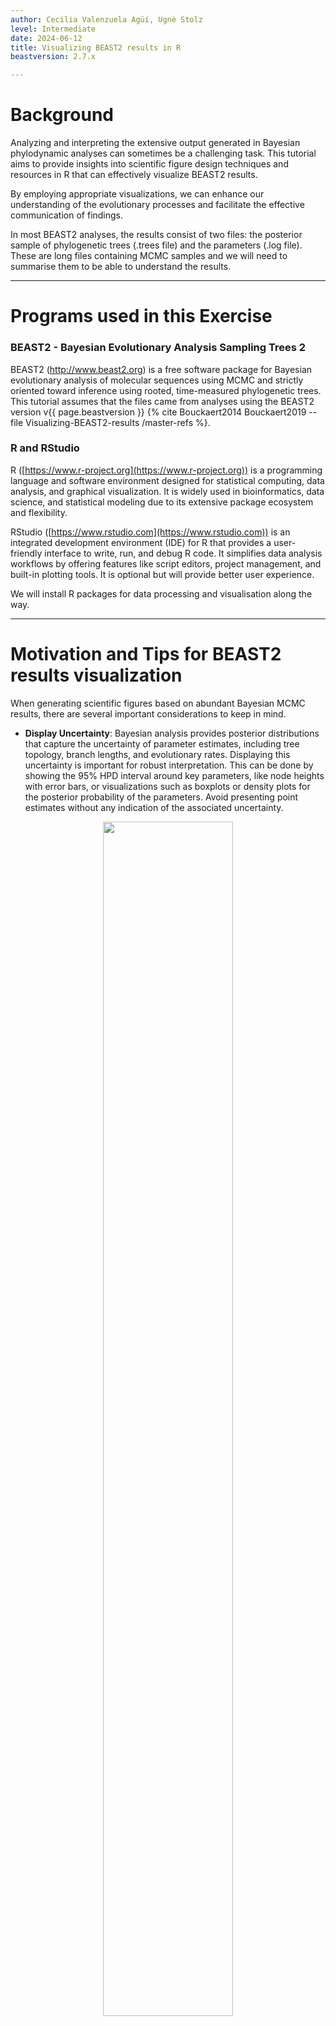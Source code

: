 ```yaml
---
author: Cecilia Valenzuela Agüí, Ugnė Stolz
level: Intermediate
date: 2024-06-12
title: Visualizing BEAST2 results in R
beastversion: 2.7.x

---
```



# Background

Analyzing and interpreting the extensive output generated in Bayesian phylodynamic analyses can sometimes be a challenging task. This tutorial aims to provide insights into scientific figure design techniques and resources in R that can effectively visualize BEAST2 results.

By employing appropriate visualizations, we can enhance our understanding of the evolutionary processes and facilitate the effective communication of findings.

In most BEAST2 analyses, the results consist of two files: the posterior sample of phylogenetic trees (.trees file) and the parameters (.log file). These are long files containing MCMC samples and we will need to summarise them to be able to understand the results.

----

# Programs used in this Exercise 

### BEAST2 - Bayesian Evolutionary Analysis Sampling Trees 2

BEAST2 (http://www.beast2.org) is a free software package for Bayesian evolutionary analysis of molecular sequences using MCMC and strictly oriented toward inference using rooted, time-measured phylogenetic trees. This tutorial assumes that the files came from analyses using the BEAST2 version v{{ page.beastversion }} {% cite Bouckaert2014 Bouckaert2019 --file Visualizing-BEAST2-results
/master-refs %}.

### R and RStudio
R ([https://www.r-project.org](https://www.r-project.org)) is a programming language and software environment designed for statistical computing, data analysis, and graphical visualization. It is widely used in bioinformatics, data science, and statistical modeling due to its extensive package ecosystem and flexibility.

RStudio ([https://www.rstudio.com](https://www.rstudio.com)) is an integrated development environment (IDE) for R that provides a user-friendly interface to write, run, and debug R code. It simplifies data analysis workflows by offering features like script editors, project management, and built-in plotting tools. It is optional but will provide better user experience.

We will install R packages for data processing and visualisation along the way.

----

# Motivation and Tips for BEAST2 results visualization

When generating scientific figures based on abundant Bayesian MCMC results, there are several important considerations to keep in mind.
- **Display Uncertainty**: Bayesian analysis provides posterior distributions that capture the uncertainty of parameter estimates, including tree topology, branch lengths, and evolutionary rates. Displaying this uncertainty is important for robust interpretation. This can be done by showing the 95% HPD interval around key parameters, like node heights with error bars, or visualizations such as boxplots or density plots for the posterior probability of the parameters. Avoid presenting point estimates without any indication of the associated uncertainty.

<figure align="center">
	<a id="Fig1"></a>
	<img style="width:70.0%;" src="figures/Fig1_pnas.1319091111fig04.jpeg" alt="">
	<figcaption>Figure 1: Divergence times of extant bears estimated under the FBD model in BEAST2. Grey horizontal bars show their uncertainty inytervals. {% cite Heath2014 --file Visualizing-BEAST2-results
/master-refs %} </figcaption>
</figure>
<br>


- **Clarity of Tree Representations**: Trees are complex objects depicting numerous relationships between samples. Extracting valuable insights from trees heavily relies on a clear representation. Avoid cluttering the tree with too many branches or overlapping labels. Use annotations to highlight key clades or important nodes in the tree. Don’t forget to include the scale or axis in your tree.
- **Tell a story**: With the abundance of information in BEAST2 results, it is important to have a clear objective for the main result you wish to communicate. Otherwise, the figure may become excessively complex and lose its meaning. Utilize color, shape, and size variations to emphasize significant patterns. Incorporate the temporal and geographical information present in the parameters, such as utilizing skyline plots or geographical maps instead of visualizing individual parameters. Prior to plotting, summarize or transform the results if needed.

<figure align="center">
	<a id="Fig2"></a>
	<img style="width:70.0%;" src="figures/Fig2.png" alt="">
	<figcaption>Figure 2: Tell a story: [Nextrain](https://nextstrain.org) provides interactive visualization of pathogen genome data </figcaption>
</figure>
<br>

- **Experiment**. There is not just one way of visualizing a set of results, so do not be afraid of experimenting with different type of plots. Interactive visualization tools can also be useful to interpret and communicate complex data. These tools enable exploration and manipulation of the results in real time, so they will work well for online and interactive presentations (but not for in a PDF document).

Remember, figures should be self-explanatory and provide sufficient context to be understood. Seek feedback from colleagues or mentors to improve the clarity and effectiveness of your figures.

Next, you will find a few code snippets with examples to visualize the most common type of plots from BEAST2 results. It is not an extensive tutorial (you can find a lot of good resources on that at the end of each section). We assume that you have a working knowledge of R and ggplot.

# How to visualize BEAST2 summary tree in R with ggtree

To visualize trees there are multiple tools and packages available: [FigTree](http://beast.community/figtree), [Densitree](https://www.cs.auckland.ac.nz/~remco/DensiTree/DensiTree.html), [IcyTree](https://bioconductor.org/packages/release/bioc/html/ggtree.htmltidytreeicytree.org), R packages: [ggtree](https://bioconductor.org/packages/release/bioc/html/ggtree.htmltidytree), [phytools](https://cran.r-project.org/web/packages/phytools/index.html), [ape](https://cran.r-project.org/web/packages/ape/index.html), python packages: [Biopython Phylo](https://biopython.org/wiki/Phylo), [ETE toolkits](http://etetoolkit.org/) and many more. 
**IcyTree** is great for quick visualization and exploration of trees. For publication-ready figures, you can use **FigTree** and **ggtree** or other R and python packages. **Densitree** is a program for qualitative analysis of set of trees. In this tutorial we will focus in R and the ggtree package.

### 1. Install and load the required packages

The R code below will install the metapackage `treedataverse` {% cite treedataverse2025 --file Visualizing-BEAST2-results
/master-refs %}  that includes several useful packages for processing and visualizing trees in R: `treeio` {% cite treeio2020 --file Visualizing-BEAST2-results
/master-refs %}, `ggtree` {% cite ggtree2017 --file Visualizing-BEAST2-results
/master-refs %}, `ggtreeExtra` {% cite ggtreeExtra2021 --file Visualizing-BEAST2-results
/master-refs %} and `tidytree` {% cite tidytree2022 --file Visualizing-BEAST2-results
/master-refs %}. We will also use library `ggsci` which has nice color palettes {% cite ggsci2024 --file Visualizing-BEAST2-results
/master-refs %}.

```{r}
	# Install packages
	install.packages("BiocManager")
	install.packages("ggsci")
	BiocManager::install("YuLab-SMU/treedataverse")

	# Load packages
	library(treedataverse)
	library(ggsci)
```

### 2. Read the BEAST summary tree and metadata 

In general, we will visualize a summary tree from the posterior samples of trees, e.g. we can create a Maximum Clade Credibility (MCC) tree with TreeAnnotator.

```{r}
	tree_file <- "https://github.com/Taming-the-BEAST/Visualizing-BEAST2-results/raw/refs/heads/main/precooked_runs/Primates.MCC.tree" 
	tree <- read.beast(tree_file)
```

### 3. Plot the tree with backward in time axis

```{r}
	p <- ggtree(tree,  mrsd = NULL) + 
  		theme_tree2() + # This ggtree theme will add a forward in time x-axis
  		labs(caption="million of years")
	p <- revts(p) # This will reverse the time in the axis 
	p
```

<figure align="center">
	<a id="Fig3"></a>
	<img style="width:70.0%;" src="figures/Fig3.png" alt="">
	<figcaption>Figure 3: Tree with backward in time axis. </figcaption>
</figure>
<br>


Usually, with epidemiological datasets, you will want a forward in time x-axis in calendar time. In this case, use `theme_tree2()` and the parameter `mrsd` in the in `ggtree()` function equal to the most recent sample date.

### 4. Customize tree labels

```{r}
	p1 <- p +
  		geom_tiplab(size = 3, hjust = -0.1) + # add the tip labels
  		geom_nodelab(aes(label = round(posterior, 3)), 
               		hjust = 1.5, vjust = -0.5, size = 3) + # add posterior value to internal nodes
  		xlim_tree(20) # adjust x axis to show full tip names

	p1
```

<figure align="center">
	<a id="Fig4"></a>
	<img style="width:70.0%;" src="figures/Fig4.png" alt="">
	<figcaption>Figure 4: Tree with custom labels. </figcaption>
</figure>
<br>

### 5. Add error bars

```{r}
	p1 <- p1 +
  		geom_range(range = 'height_0.95_HPD',
             	color = pal_jco("default")(1), alpha = 0.2, size = 2) 
	p1
```
<figure align="center">
	<a id="Fig5"></a>
	<img style="width:70.0%;" src="figures/Fig5.png" alt="">
	<figcaption>Figure 5: Tree with error bars. </figcaption>
</figure>
<br>

### 6. Customize tips and color

```{r}
	p1 <- p1 +
  		geom_point(aes(color = isTip)) + # add tip points and color by tip/internal node
  		theme(legend.position = "none") + # hide the legend
  		scale_color_jco() # select color palette
	p1

```

<figure align="center">
	<a id="Fig6"></a>
	<img style="width:70.0%;" src="figures/Fig6.png" alt="">
	<figcaption>Figure 6: Tree with custom tips and color. </figcaption>
</figure>
<br>


### 7. Annotate the tree with external data

If you have external data you can add it to your ggtree object and use it to highlight specific branches or clades.

```{r}

	# Data with cleaned label and classification
	# Usually you will have this information in a file that you can directly load:
	# metadata <- read_csv(metadata_file)

	metadata <- as_tibble(tree) %>%
  		filter(!is.na(label)) %>%
  		mutate(new_label = gsub("M.", "Macaca", gsub("_", " ", tree@phylo$tip.label)),
         		group = c("Apes", "Apes", "Apes", "Lemurs", 
                   	"Old World monkey", "Old World monkey", "Old World monkey", "Old World monkey",
                   	"Apes", "Apes", "New World monkey", "Tarsiers")) %>%
  		group_by(group) %>%
  		mutate(clade = MRCA(tree, node)) %>%
  		ungroup %>%
  		select(node, label, new_label, clade, group)


	# Highlight clades
	p2 <- p +
   		geom_hilight(data = metadata, 
                	mapping = aes(node = clade, fill = group),
                	type = "gradient", gradient.direction = 'rt',alpha = 0.8) +
  	geom_tree() +
  		scale_fill_npg(name = "") 

	# Add previous layers on top of highlighted clades
	p2 <- p2 %<+% metadata + # you can also left join external data to use it
 		 geom_tiplab(aes(label = new_label),
              		size = 3, hjust = -0.1) + # add the tip labels
  		xlim_tree(30) +
  		geom_nodelab(aes(label = round(posterior, 3)), 
               		hjust = 1.5, vjust = -0.5, size = 3) + # add posterior value to internal nodes
  		geom_range(range = 'height_0.95_HPD',
             		color = "grey30", alpha = 0.2, size = 2) +
  		theme(legend.position = "top") + # This ggtree theme will add a forward in time x-axis
  		labs(caption="million of years") # This will reverse the time in the axis 
	p2

```

<figure align="center">
	<a id="Fig7"></a>
	<img style="width:70.0%;" src="figures/Fig7.png" alt="">
	<figcaption>Figure 7: Tree with external data. </figcaption>
</figure>
<br>

## Much more in ggtree

The book [“Data Integration, Manipulation and Visualization of Phylogenetic Trees”](http://yulab-smu.top/treedata-book/) by Guangchuang Yu (author of `ggtree`) is a great guide to visualization of phylogenetic trees with ggtree. It has a lot of examples and a clear structure to navigate it. There are many more things you can do, like adding heatmaps as annotations for your tips, or including images. Go and check it out!

# How to visualize parameter posterior samples in R with beastio and ggplot2

The posterior samples of the model parameters are in the `.log` file. This file is a text file that we can read into R and manipulate as a dataframe. However, there are packages that facilitate the data manipulation and processing of log files. In the following examples we will use the `beastio` {% cite beastio2023 --file Visualizing-BEAST2-results
/master-refs %} package to this purpose, and `ggplot2` {% cite ggplot22016 --file Visualizing-BEAST2-results
/master-refs %} for data visualization. We will also make use from `tidyr` {% cite tidyr2023 --file Visualizing-BEAST2-results
/master-refs %} and `tibble` {% cite tibble2023 --file Visualizing-BEAST2-results
/master-refs %} packages for data manipulation.

### 1. Install and load the required packages

```{r}
	BiocManager::install("laduplessis/beastio")

	library(tidyr)
	library(tibble) # for data frame manipulation
	library(beastio)

```


### 2. Read the .log file

```{r}
	file <- "https://github.com/Taming-the-BEAST/Visualizing-BEAST2-results/raw/refs/heads/main/precooked_runs/primate-mtDNA_long.log"

	# Read log file with 10% burnin
	trace_mcmc <- beastio::readLog(file, burnin = 0.1, as.mcmc = TRUE) # as mcmc object
	trace <- beastio::readLog(file, burnin = 0.1, as.mcmc = FALSE) # as dataframe for ggplot

	# Get 95% HPDs for all parameters
	hpds <- beastio::getHPDMedian(trace_mcmc)

```

### 3. Tidy the data and plot the posterior distribution 

Depending on the figure you would like to create, you may need to tidy the data to make it suitable for `ggplot` ([more on tidy data](https://r4ds.had.co.nz/tidy-data.html)).

```{r}
	# Select mutation rates parameters and prepare the data for plotting
	mut_rates <- beastio::getLogFileSubset(trace, pattern = "mutationRate") %>%
  		pivot_longer(everything(), names_to = "mutationRate", values_to = "value") %>%
 		 mutate(mutationRate = gsub("mutationRate.", "", mutationRate))

	hpds_mut_rates <- beastio::getHPDMedian(getLogFileSubset(trace_mcmc, pattern = "mutationRate")) %>%
  		as_tibble(rownames = "mutationRate") %>%
		mutate(mutationRate = gsub("mutationRate.", "", mutationRate))
```

### 4. Choose the Plot Type

Select the appropriate type of plot for visualizing the posterior distribution. Histograms, density plots, boxplots, violins, and ridgeline plots are commonly used to visualize Bayesian posterior distributions.

- **Density Plot**: Use the `geom_density` function to create a density plot. This will estimate and display the probability density function of the parameter values.

```{r}
	# Density plot
	ggplot() +
		geom_density(data = mut_rates,
               		aes(x = value, color = mutationRate, fill = mutationRate), 
               		alpha = 0.5) +
  		geom_vline(data = hpds_mut_rates, # Add median line
             		aes(xintercept = med, color = mutationRate), size = 0.4, linetype = 2) +
  		theme_minimal() +
  		theme(legend.position = c(0.92, 0.8)) +
  		scale_color_jco(name = "") +
  		scale_fill_jco(name = "") +
  		labs(title = "Primate mitochondrial genome estimated mutation rate") +
  		xlab("Mutation rate")
```

<figure align="center">
	<a id="Fig8"></a>
	<img style="width:70.0%;" src="figures/Fig8.png" alt="">
	<figcaption>Figure 8: Density plot. </figcaption>
</figure>
<br>

- **Boxplot and Violin Plot**: Use `geom_boxplot` and `geom_violi`n functions to create boxplots and violin plots.

```{r}
	p_mut_rates <- ggplot(data = mut_rates,
			aes(x = mutationRate, y = value, color = mutationRate, fill = mutationRate)) +
  		geom_violin(alpha = 0.2) +
  		geom_boxplot(width = 0.1, outlier.shape = NA, alpha = 0.2) +
  		theme_minimal() +
  		theme(legend.position = "none") +
  		scale_color_jco(name = "") +
  		scale_fill_jco(name = "") +
  		xlab("Mutation rate")
	p_mut_rates + labs(title = "Primate mitochondrial genome estimated mutation rate") 
```

<figure align="center">
	<a id="Fig9"></a>
	<img style="width:70.0%;" src="figures/Fig9.png" alt="">
	<figcaption>Figure 9: Violin plot. </figcaption>
</figure>
<br>

## Skyline plots

In a skyline analysis, we are interested in visualizing the estimated rates over time. Follow the steps on the Skyline Plots Tutorial for a more detailed explanation on how to create a skyline plot in R with the `bdskytools` {% cite bdskytools2016 --file Visualizing-BEAST2-results
/master-refs %} package. You can find the code from that tutorial in the next code snippet:

```{r}
	BiocManager::install("laduplessis/bdskytools")
	library(bdskytools)
```


```{r}
	file_bdsky <- "https://github.com/Taming-the-BEAST/Visualizing-BEAST2-results/raw/refs/heads/main/precooked_runs/hcv_bdsky.log"   
	trace_bdsky  <- readLogfile(file_bdsky, burnin = 0.1)

	Re_sky <- getSkylineSubset(trace_bdsky, "reproductiveNumber")
	Re_hpd <- getMatrixHPD(Re_sky)
	delta_hpd <- getHPD(trace_bdsky$becomeUninfectiousRate)

	timegrid <- seq(0, 400, length.out = 101)
	Re_gridded  <- gridSkyline(Re_sky, trace_bdsky$origin, timegrid)
	Re_gridded_hpd <- getMatrixHPD(Re_gridded)

	times <- 1993 - timegrid

	par(mar=c(5,4,4,4)+0.1)
	plotSkylinePretty(range(times), as.matrix(delta_hpd), type='step', axispadding=0.0, 
                  col=pal.dark(cblue), fill=pal.dark(cblue, 0.5), col.axis=pal.dark(cblue), 
                  ylab=expression(delta), side=4, yline=2, ylims=c(0,1), xaxis=FALSE)

	plotSkylinePretty(times, Re_gridded_hpd, type='smooth', axispadding=0.0, 
                  col=pal.dark(corange), fill=pal.dark(corange, 0.5), col.axis=pal.dark(corange), 
                  xlab="Time", ylab=expression("R"[e]), side=2, yline=2.5, xline=2, xgrid=TRUE, 
                  ygrid=TRUE, gridcol=pal.dark(cgray), ylims=c(0,3), new=TRUE, add=TRUE)
	title("Hepatitis C in Egypt", adj = 0)
```

<figure align="center">
	<a id="Fig10"></a>
	<img style="width:70.0%;" src="figures/Fig10.png" alt="">
	<figcaption>Figure 10: Skyline plot. </figcaption>
</figure>
<br>

## Arranging plots

In the previous example of skyline plot, we combined the visualizations of `Re` and the `becoming uninfectious rate` estimates. Grouping plots together can be useful to have a comprehensive understanding of the data or in identifying patterns and emphasizing key findings.

In R, there are various methods to arrange plots together. You can plot several parameters within a single figure, as shown in the previous example, or use the `geom_facet()` function in `ggplot`. Alternatively, you can use a package to arrange several independent plots such as `gridExtra`, `cowplot`, `patchwork` or `ggpubr`.

In the following example we will show how to use `patchwork` ([https://patchwork.data-imaginist.com/](https://patchwork.data-imaginist.com/)).

```{r}
	install.packages("patchwork")
```

You can arrange plots with the operator `+`. With the operator `|` the plots will be next to each other and with `/` they will be placed on top of each other. You can adjust the number of columns, widths and more with `plot_layout()`.

```{r}

	library(patchwork)

	p_clock_rate <- ggplot(trace) +
  		geom_density(aes(x = clockRate)) +
  		geom_vline(xintercept = getHPD(trace$clockRate)[[2]], linetype = 2) +
  		xlab("Clock rate") +
  		theme_minimal() 

	p2 + ggtitle("Primates evolution") + 
  		p_clock_rate / p_mut_rates + 
  		plot_layout(widths = c(0.7, 0.3)) 

```

<figure align="center">
	<a id="Fig11"></a>
	<img style="width:70.0%;" src="figures/Fig11.png" alt="">
	<figcaption>Figure 11: Arranged plots. </figcaption>
</figure>
<br>

# About color palettes

When choosing color palettes in R, there are several resources available that can help you select visually appealing and effective color schemes. Here are some popular resources:
- Color palettes in R: `RColorBrewer`, `ggsci`, `paleteer`, `viridis`, `wesanderson`.
- You can also create your own color palettes. Online tools like [Chroma.js](https://gka.github.io/palettes/) and [Viz Palette](https://projects.susielu.com/viz-palette) can help you to select better combinations and make your palette colorblind safe.

And here is a useful article about the topic: [best color palettes for scientific figures and data visualizations](https://www.simplifiedsciencepublishing.com/resources/best-color-palettes-for-scientific-figures-and-data-visualizations).


# General tips for scientific figures
1. **Clear and Concise Communication**: Figures should effectively convey the main findings or message of your research. Ensure that the figure’s content is clear, concise, and easily understandable to your target audience. Avoid clutter or unnecessary details that may confuse or distract from the main point.

2. **Proper Data Representation**: Select the most appropriate visualization type for your data (e.g., bar chart, line plot, scatter plot, heat map) to accurately represent the relationships, patterns, or trends you want to highlight.

3. **Adequate Labels and Annotations**: Provide clear and informative labels for axes, data points, and other elements within the figure. Use descriptive titles, axis labels, and legends to provide context and help viewers understand the information presented.

4. **Consistency and Reproducibility**: Maintain consistency in terms of scale, symbols, colors, and formatting across multiple figures within your study. This consistency ensures that comparisons can be made easily and accurately. Additionally, provide sufficient details, such as data sources or statistical methods used, to allow others to reproduce or validate your results.

5. **Aesthetics and Readability**: Pay attention to the overall visual appeal of your figures. Use appropriate colors, fonts, and sizes to enhance readability and ensure that the figure is visually appealing. Choose colors that are easily distinguishable and consider accessibility guidelines to ensure that your figures can be understood by individuals with color vision deficiencies. Use high-resolution images or scalable vector graphics (SVG) to ensure figures are clear and legible when printed or zoomed.


# Resources data visualization in R

There are very good resources for data visualization in R. Here some of our favorites:

- [Fundamentals of Data Visualization](https://clauswilke.com/dataviz/) {% cite wilke2019 --file Visualizing-BEAST2-results
/master-refs %} A guide to making visualizations that “accurately reflect the data, tell a story, and look professional.” Amazing resource to understand the best way to visualize each type of data and with useful advice on how to communicate a message with it.
- [The R Graph Gallery](https://r-graph-gallery.com/): A comprehensive online collection of diverse and visually appealing data visualizations created using R. Great for inspiration!
- [ggplot2 Package Documentation](https://ggplot2.tidyverse.org/): The official documentation for the ggplot2 package provides detailed explanations and examples for each function and feature. It also includes a Cheatsheet!
- [The R Graphics Cookbook](https://r-graphics.org/) {% cite chang2018 --file Visualizing-BEAST2-results
/master-refs %} offers practical recipes and examples for creating a wide range of plots using ggplot2.

----

# Relevant References

{% bibliography --cited --file Visualizing-BEAST2-results/master-refs.bib %}

